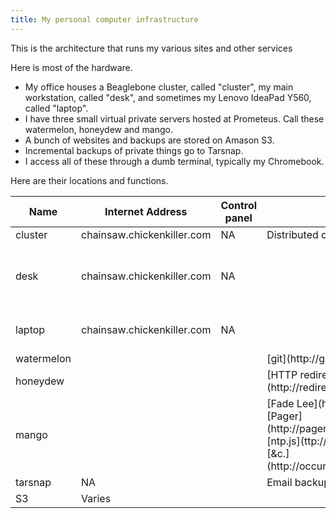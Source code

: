 ```yaml
---
title: My personal computer infrastructure
---
```


This is the architecture that runs my various sites and other services

Here is most of the hardware.

* My office houses a Beaglebone cluster, called "cluster", my main
    workstation, called "desk", and sometimes my Lenovo IdeaPad Y560,
    called "laptop".
* I have three small virtual private servers hosted at Prometeus.
    Call these watermelon, honeydew and mango.
* A bunch of websites and backups are stored on Amason S3.
* Incremental backups of private things go to Tarsnap.
* I access all of these through a dumb terminal, typically my Chromebook.

Here are their locations and functions.

<table>
  <thead>
    <tr>
      <th>Name</th><th>Internet Address</th><th>Control panel</th><th>Functions</th>
    </tr>
  </thead>
  <tbody>
    <tr>
      <td>cluster</td><td>chainsaw.chickenkiller.com</td><td>NA</td><td>Distributed computations</td>
    </tr>
    <tr>
      <td>desk</td><td>chainsaw.chickenkiller.com</td><td>NA</td><td></td>
      <td>Database, email (offlineimap, notmuch, mutt)</td>
    </tr>
    <tr>
      <td>laptop</td><td>chainsaw.chickenkiller.com</td><td>NA</td><td></td><td>Arduino and distributed computations</td>
    </tr>
    <tr>
      <td>watermelon</td><td></td><td></td><td>[git](http://git.thomasevine.com)</td>
    </tr>
    <tr>
      <td>honeydew</td><td></td><td></td><td>[HTTP redirects](http://redirect.thomaslevine.com)</td>
    </tr>
    <tr>
      <td>mango</td><td></td><td></td>
      <td>[Fade Lee](http://fadelee.com), [Pager](http://pager.thomaslevine.com),
          [ntp.js](ttp://ntpjs.thomaslevine.com), [&c.](http://occurrence.thomaslevine.com)</td>
    </tr>
    <tr>
      <td>tarsnap</td><td>NA</td><td></td><td>Email backup</td>
    </tr>
    <tr>
      <td>S3</td><td>Varies</td><td></td>
    </tr>
  </tbody>
</table>
